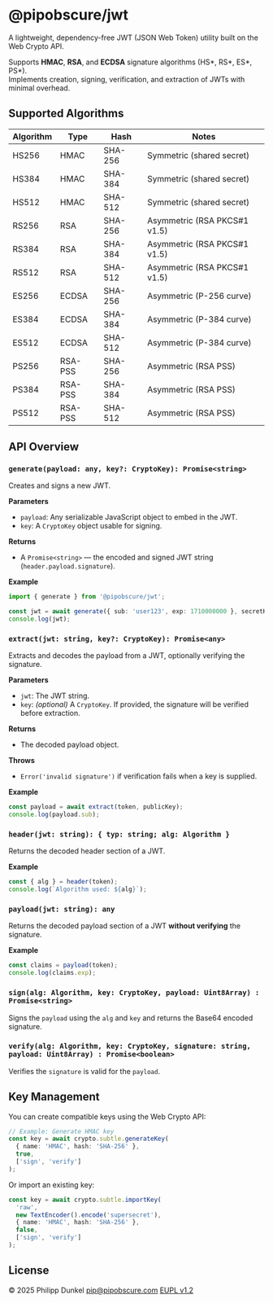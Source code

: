 # @pipobscure/jwt

A lightweight, dependency-free JWT (JSON Web Token) utility built on the Web Crypto API.

Supports **HMAC**, **RSA**, and **ECDSA** signature algorithms (HS*, RS*, ES*, PS*).  
Implements creation, signing, verification, and extraction of JWTs with minimal overhead.

## Supported Algorithms

| Algorithm | Type   | Hash      | Notes |
|------------|--------|-----------|-------|
| HS256      | HMAC   | SHA-256   | Symmetric (shared secret) |
| HS384      | HMAC   | SHA-384   | Symmetric (shared secret) |
| HS512      | HMAC   | SHA-512   | Symmetric (shared secret) |
| RS256      | RSA    | SHA-256   | Asymmetric (RSA PKCS#1 v1.5) |
| RS384      | RSA    | SHA-384   | Asymmetric (RSA PKCS#1 v1.5) |
| RS512      | RSA    | SHA-512   | Asymmetric (RSA PKCS#1 v1.5) |
| ES256      | ECDSA  | SHA-256   | Asymmetric (P-256 curve) |
| ES384      | ECDSA  | SHA-384   | Asymmetric (P-384 curve) |
| ES512      | ECDSA  | SHA-512   | Asymmetric (P-384 curve) |
| PS256      | RSA-PSS | SHA-256  | Asymmetric (RSA PSS) |
| PS384      | RSA-PSS | SHA-384  | Asymmetric (RSA PSS) |
| PS512      | RSA-PSS | SHA-512  | Asymmetric (RSA PSS) |

## API Overview

### `generate(payload: any, key?: CryptoKey): Promise<string>`

Creates and signs a new JWT.

**Parameters**
- `payload`: Any serializable JavaScript object to embed in the JWT.
- `key`: A `CryptoKey` object usable for signing.

**Returns**
- A `Promise<string>` — the encoded and signed JWT string (`header.payload.signature`).

**Example**

```ts
import { generate } from '@pipobscure/jwt';

const jwt = await generate({ sub: 'user123', exp: 1710000000 }, secretKey);
console.log(jwt);
```

### `extract(jwt: string, key?: CryptoKey): Promise<any>`

Extracts and decodes the payload from a JWT, optionally verifying the signature.

**Parameters**
- `jwt`: The JWT string.
- `key`: *(optional)* A `CryptoKey`. If provided, the signature will be verified before extraction.

**Returns**
- The decoded payload object.

**Throws**
- `Error('invalid signature')` if verification fails when a key is supplied.

**Example**
```ts
const payload = await extract(token, publicKey);
console.log(payload.sub);
```

### `header(jwt: string): { typ: string; alg: Algorithm }`

Returns the decoded header section of a JWT.

**Example**
```ts
const { alg } = header(token);
console.log(`Algorithm used: ${alg}`);
```

### `payload(jwt: string): any`

Returns the decoded payload section of a JWT **without verifying** the signature.

**Example**
```ts
const claims = payload(token);
console.log(claims.exp);
```

### `sign(alg: Algorithm, key: CryptoKey, payload: Uint8Array) : Promise<string>`

Signs the `payload` using the `alg` and `key` and returns the Base64 encoded signature.

### `verify(alg: Algorithm, key: CryptoKey, signature: string, payload: Uint8Array) : Promise<boolean>`

Verifies the `signature` is valid for the `payload`.

## Key Management

You can create compatible keys using the Web Crypto API:

```ts
// Example: Generate HMAC key
const key = await crypto.subtle.generateKey(
  { name: 'HMAC', hash: 'SHA-256' },
  true,
  ['sign', 'verify']
);
```

Or import an existing key:
```ts
const key = await crypto.subtle.importKey(
  'raw',
  new TextEncoder().encode('supersecret'),
  { name: 'HMAC', hash: 'SHA-256' },
  false,
  ['sign', 'verify']
);
```

## License

© 2025 Philipp Dunkel <pip@pipobscure.com> [EUPL v1.2](https://eupl.eu/1.2/en)
